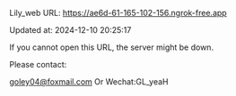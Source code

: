 Lily_web URL: https://ae6d-61-165-102-156.ngrok-free.app

Updated at: 2024-12-10 20:25:17

If you cannot open this URL, the server might be down.

Please contact: 

goley04@foxmail.com Or Wechat:GL_yeaH